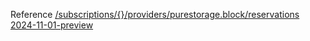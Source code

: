 Reference [/subscriptions/{}/providers/purestorage.block/reservations 2024-11-01-preview](/Resources/mgmt-plane/L3N1YnNjcmlwdGlvbnMve30vcHJvdmlkZXJzL3B1cmVzdG9yYWdlLmJsb2NrL3Jlc2VydmF0aW9ucw==/2024-11-01-preview.xml)
